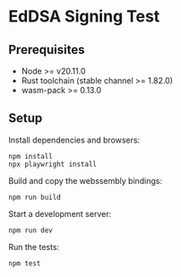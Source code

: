 # EdDSA Signing Test

## Prerequisites

* Node >= v20.11.0
* Rust toolchain (stable channel >= 1.82.0)
* wasm-pack >= 0.13.0

## Setup

Install dependencies and browsers:

```
npm install
npx playwright install
```

Build and copy the webssembly bindings:

```
npm run build
```

Start a development server:

```
npm run dev
```

Run the tests:

```
npm test
```
